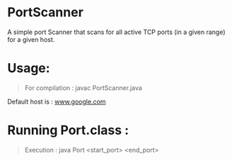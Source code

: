 # PortScanner
A simple port Scanner that scans for all active TCP ports (in a given range) for a given host.

# Usage:
  > For compilation : javac PortScanner.java
 
 Default host is : www.google.com
 
# Running Port.class :  
  > Execution       : java Port <start_port> <end_port>

